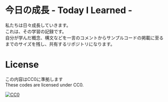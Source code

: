 # 今日の成長 - Today I Learned -
私たちは日々成長していきます。  
これは、その学習の記録です。  
自分が学んだ概念、構文などを一言のコメントからサンプルコードの掲載に至るまでのサイズを残し、共有するリポジトリになります。


# License

この内容はCC0に準拠します  
These codes are licensed under CC0.

[![CC0](http://i.creativecommons.org/p/zero/1.0/88x31.png "CC0")](http://creativecommons.org/publicdomain/zero/1.0/deed.ja)